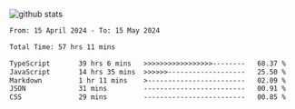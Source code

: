 
![github stats](https://github-readme-stats.vercel.app/api?username=realmahd1&show_icons=true&theme=codeSTACKr&hide_rank=true&count_private=true)

<!--START_SECTION:waka-->

```txt
From: 15 April 2024 - To: 15 May 2024

Total Time: 57 hrs 11 mins

TypeScript       39 hrs 6 mins   >>>>>>>>>>>>>>>>>--------   68.37 %
JavaScript       14 hrs 35 mins  >>>>>>-------------------   25.50 %
Markdown         1 hr 11 mins    >------------------------   02.09 %
JSON             31 mins         -------------------------   00.91 %
CSS              29 mins         -------------------------   00.85 %
```

<!--END_SECTION:waka-->
